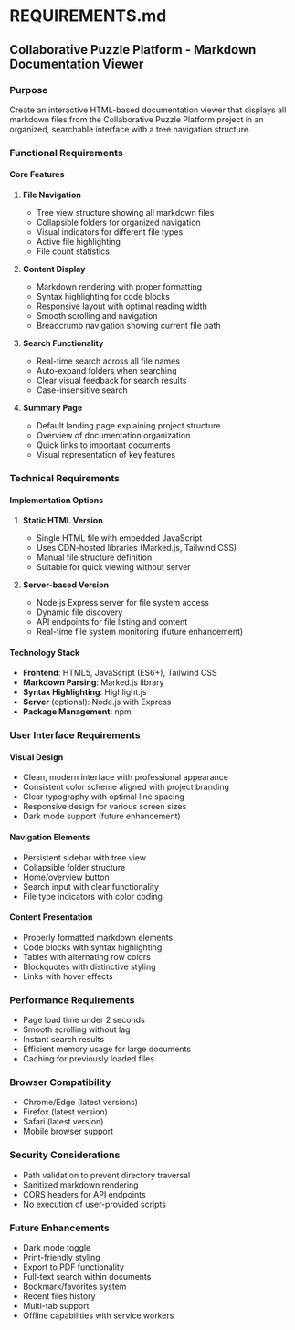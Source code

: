 # REQUIREMENTS.md

## Collaborative Puzzle Platform - Markdown Documentation Viewer

### Purpose
Create an interactive HTML-based documentation viewer that displays all markdown files from the Collaborative Puzzle Platform project in an organized, searchable interface with a tree navigation structure.

### Functional Requirements

#### Core Features
1. **File Navigation**
   - Tree view structure showing all markdown files
   - Collapsible folders for organized navigation
   - Visual indicators for different file types
   - Active file highlighting
   - File count statistics

2. **Content Display**
   - Markdown rendering with proper formatting
   - Syntax highlighting for code blocks
   - Responsive layout with optimal reading width
   - Smooth scrolling and navigation
   - Breadcrumb navigation showing current file path

3. **Search Functionality**
   - Real-time search across all file names
   - Auto-expand folders when searching
   - Clear visual feedback for search results
   - Case-insensitive search

4. **Summary Page**
   - Default landing page explaining project structure
   - Overview of documentation organization
   - Quick links to important documents
   - Visual representation of key features

### Technical Requirements

#### Implementation Options
1. **Static HTML Version**
   - Single HTML file with embedded JavaScript
   - Uses CDN-hosted libraries (Marked.js, Tailwind CSS)
   - Manual file structure definition
   - Suitable for quick viewing without server

2. **Server-based Version**
   - Node.js Express server for file system access
   - Dynamic file discovery
   - API endpoints for file listing and content
   - Real-time file system monitoring (future enhancement)

#### Technology Stack
- **Frontend**: HTML5, JavaScript (ES6+), Tailwind CSS
- **Markdown Parsing**: Marked.js library
- **Syntax Highlighting**: Highlight.js
- **Server** (optional): Node.js with Express
- **Package Management**: npm

### User Interface Requirements

#### Visual Design
- Clean, modern interface with professional appearance
- Consistent color scheme aligned with project branding
- Clear typography with optimal line spacing
- Responsive design for various screen sizes
- Dark mode support (future enhancement)

#### Navigation Elements
- Persistent sidebar with tree view
- Collapsible folder structure
- Home/overview button
- Search input with clear functionality
- File type indicators with color coding

#### Content Presentation
- Properly formatted markdown elements
- Code blocks with syntax highlighting
- Tables with alternating row colors
- Blockquotes with distinctive styling
- Links with hover effects

### Performance Requirements
- Page load time under 2 seconds
- Smooth scrolling without lag
- Instant search results
- Efficient memory usage for large documents
- Caching for previously loaded files

### Browser Compatibility
- Chrome/Edge (latest versions)
- Firefox (latest version)
- Safari (latest version)
- Mobile browser support

### Security Considerations
- Path validation to prevent directory traversal
- Sanitized markdown rendering
- CORS headers for API endpoints
- No execution of user-provided scripts

### Future Enhancements
- Dark mode toggle
- Print-friendly styling
- Export to PDF functionality
- Full-text search within documents
- Bookmark/favorites system
- Recent files history
- Multi-tab support
- Offline capabilities with service workers